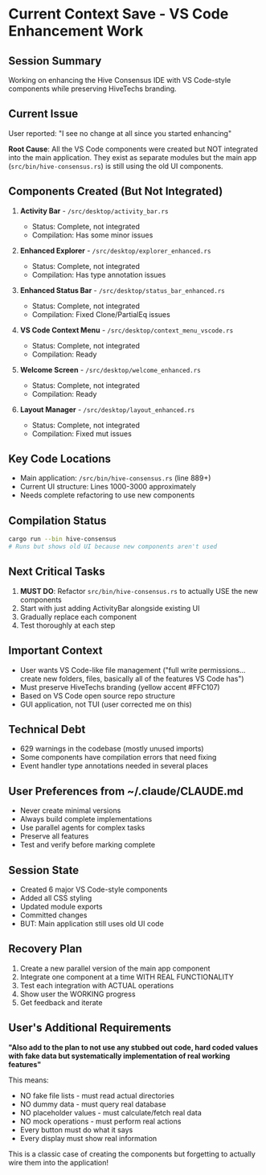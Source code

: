 # Current Context Save - VS Code Enhancement Work

## Session Summary

Working on enhancing the Hive Consensus IDE with VS Code-style components while preserving HiveTechs branding.

## Current Issue

User reported: "I see no change at all since you started enhancing"

**Root Cause**: All the VS Code components were created but NOT integrated into the main application. They exist as separate modules but the main app (`src/bin/hive-consensus.rs`) is still using the old UI components.

## Components Created (But Not Integrated)

1. **Activity Bar** - `/src/desktop/activity_bar.rs`
   - Status: Complete, not integrated
   - Compilation: Has some minor issues

2. **Enhanced Explorer** - `/src/desktop/explorer_enhanced.rs`  
   - Status: Complete, not integrated
   - Compilation: Has type annotation issues

3. **Enhanced Status Bar** - `/src/desktop/status_bar_enhanced.rs`
   - Status: Complete, not integrated  
   - Compilation: Fixed Clone/PartialEq issues

4. **VS Code Context Menu** - `/src/desktop/context_menu_vscode.rs`
   - Status: Complete, not integrated
   - Compilation: Ready

5. **Welcome Screen** - `/src/desktop/welcome_enhanced.rs`
   - Status: Complete, not integrated
   - Compilation: Ready

6. **Layout Manager** - `/src/desktop/layout_enhanced.rs`
   - Status: Complete, not integrated
   - Compilation: Fixed mut issues

## Key Code Locations

- Main application: `/src/bin/hive-consensus.rs` (line 889+)
- Current UI structure: Lines 1000-3000 approximately
- Needs complete refactoring to use new components

## Compilation Status

```bash
cargo run --bin hive-consensus
# Runs but shows old UI because new components aren't used
```

## Next Critical Tasks

1. **MUST DO**: Refactor `src/bin/hive-consensus.rs` to actually USE the new components
2. Start with just adding ActivityBar alongside existing UI
3. Gradually replace each component
4. Test thoroughly at each step

## Important Context

- User wants VS Code-like file management ("full write permissions... create new folders, files, basically all of the features VS Code has")
- Must preserve HiveTechs branding (yellow accent #FFC107)
- Based on VS Code open source repo structure
- GUI application, not TUI (user corrected me on this)

## Technical Debt

- 629 warnings in the codebase (mostly unused imports)
- Some components have compilation errors that need fixing
- Event handler type annotations needed in several places

## User Preferences from ~/.claude/CLAUDE.md

- Never create minimal versions
- Always build complete implementations
- Use parallel agents for complex tasks
- Preserve all features
- Test and verify before marking complete

## Session State

- Created 6 major VS Code-style components
- Added all CSS styling
- Updated module exports
- Committed changes
- BUT: Main application still uses old UI code

## Recovery Plan

1. Create a new parallel version of the main app component
2. Integrate one component at a time WITH REAL FUNCTIONALITY
3. Test each integration with ACTUAL operations
4. Show user the WORKING progress
5. Get feedback and iterate

## User's Additional Requirements

**"Also add to the plan to not use any stubbed out code, hard coded values with fake data but systematically implementation of real working features"**

This means:
- NO fake file lists - must read actual directories
- NO dummy data - must query real database
- NO placeholder values - must calculate/fetch real data
- NO mock operations - must perform real actions
- Every button must do what it says
- Every display must show real information

This is a classic case of creating the components but forgetting to actually wire them into the application!
